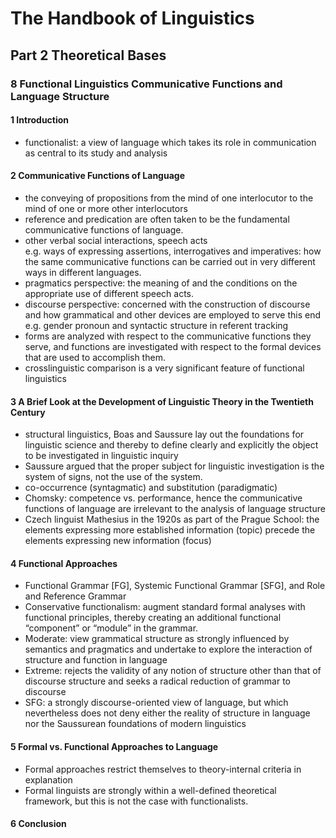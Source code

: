 # The Handbook of Linguistics
## Part 2 Theoretical Bases
### 8 Functional Linguistics Communicative Functions and Language Structure
#### 1 Introduction 
+ functionalist: a view of language which takes its role in communication as central to its study and analysis
#### 2 Communicative Functions of Language 
+ the conveying of propositions from the mind of one interlocutor to the mind of one or more other interlocutors 
+ reference and predication are often taken to be the fundamental communicative functions of language. 
+ other verbal social interactions, speech acts  
e.g. ways of expressing assertions, interrogatives  and imperatives:  how the same communicative functions can be carried out in very different ways in different languages. 
+ pragmatics perspective: the meaning of and the conditions on the appropriate use of different speech acts.
+ discourse perspective: concerned with the construction of discourse and how grammatical and other devices are employed to serve this end  
e.g. gender pronoun and syntactic structure in referent tracking
+ forms are analyzed with respect to the communicative functions they serve, and functions are investigated with respect to the formal devices that are used to accomplish them. 
+ crosslinguistic comparison is a very significant feature of functional linguistics
#### 3 A Brief Look at the Development of Linguistic Theory in the Twentieth Century
+ structural linguistics,  Boas and Saussure lay out the foundations for linguistic science and thereby to define clearly and explicitly the object to be investigated in linguistic inquiry
+ Saussure argued that the proper subject for linguistic investigation is the system of signs, not the use of the system. 
+ co-occurrence (syntagmatic) and substitution (paradigmatic)
+ Chomsky: competence vs. performance, hence the communicative functions of language are irrelevant to the analysis of language structure
+ Czech linguist Mathesius in the 1920s as part of the Prague School: the elements expressing more established information (topic) precede the elements expressing new information (focus)
#### 4 Functional Approaches
+ Functional Grammar [FG], Systemic Functional Grammar [SFG], and Role and Reference Grammar
+ Conservative functionalism: augment standard formal analyses with functional principles, thereby creating an additional functional “component” or “module” in the grammar.
+ Moderate: view grammatical structure as strongly influenced by semantics and pragmatics and undertake to explore the interaction of structure and function in language
+ Extreme: rejects the validity of any notion of structure other than that of discourse structure and seeks a radical reduction of grammar to discourse
+ SFG: a strongly discourse-oriented view of language, but which nevertheless does not deny either the reality of structure in language nor the Saussurean foundations of modern linguistics
#### 5 Formal vs. Functional Approaches to Language
+ Formal approaches restrict themselves to theory-internal criteria in explanation
+ Formal linguists are strongly within a well-defined theoretical framework, but this is not the case with functionalists.
#### 6 Conclusion
